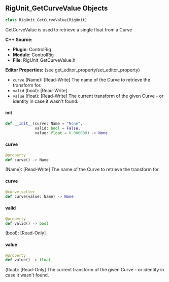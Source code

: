 ## RigUnit_GetCurveValue Objects

```python
class RigUnit_GetCurveValue(RigUnit)
```

GetCurveValue is used to retrieve a single float from a Curve

**C++ Source:**

- **Plugin**: ControlRig
- **Module**: ControlRig
- **File**: RigUnit_GetCurveValue.h

**Editor Properties:** (see get_editor_property/set_editor_property)

- ``curve`` (Name):  [Read-Write] The name of the Curve to retrieve the transform for.
- ``valid`` (bool):  [Read-Write]
- ``value`` (float):  [Read-Write] The current transform of the given Curve - or identity in case it wasn't found.

<a id="unreal.RigUnit_GetCurveValue.__init__"></a>

#### __init__

```python
def __init__(curve: Name = "None",
             valid: bool = False,
             value: float = 0.000000) -> None
```

<a id="unreal.RigUnit_GetCurveValue.curve"></a>

#### curve

```python
@property
def curve() -> Name
```

(Name):  [Read-Write] The name of the Curve to retrieve the transform for.

<a id="unreal.RigUnit_GetCurveValue.curve"></a>

#### curve

```python
@curve.setter
def curve(value: Name) -> None
```

<a id="unreal.RigUnit_GetCurveValue.valid"></a>

#### valid

```python
@property
def valid() -> bool
```

(bool):  [Read-Only]

<a id="unreal.RigUnit_GetCurveValue.value"></a>

#### value

```python
@property
def value() -> float
```

(float):  [Read-Only] The current transform of the given Curve - or identity in case it wasn't found.

<a id="unreal.RigUnit_GetInitialBoneTransform"></a>